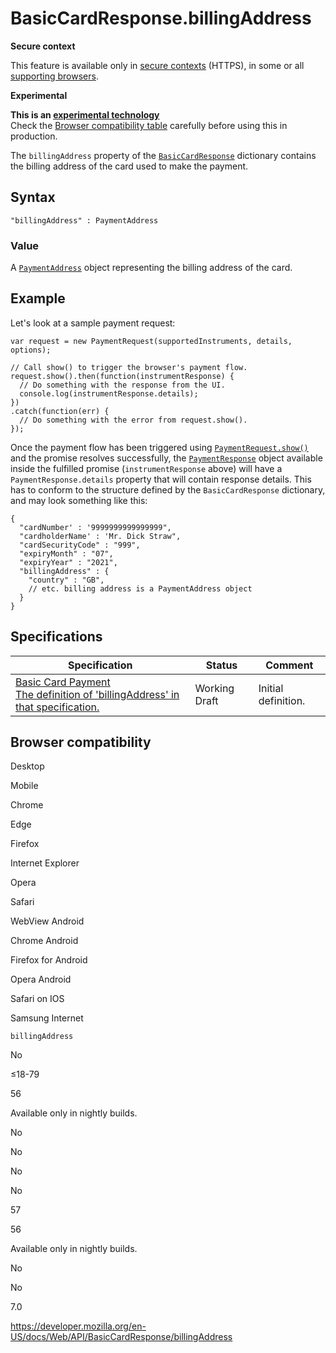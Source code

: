 # BasicCardResponse.billingAddress

**Secure context**

This feature is available only in [secure contexts](https://developer.mozilla.org/en-US/docs/Web/Security/Secure_Contexts) (HTTPS), in some or all [supporting browsers](#browser_compatibility).

**Experimental**

**This is an [experimental technology](https://developer.mozilla.org/en-US/docs/MDN/Guidelines/Conventions_definitions#experimental)**  
Check the [Browser compatibility table](#browser_compatibility) carefully before using this in production.

The `billingAddress` property of the [`BasicCardResponse`](../basiccardresponse) dictionary contains the billing address of the card used to make the payment.

## Syntax

    "billingAddress" : PaymentAddress

### Value

A [`PaymentAddress`](../paymentaddress) object representing the billing address of the card.

## Example

Let's look at a sample payment request:

    var request = new PaymentRequest(supportedInstruments, details, options);

    // Call show() to trigger the browser's payment flow.
    request.show().then(function(instrumentResponse) {
      // Do something with the response from the UI.
      console.log(instrumentResponse.details);
    })
    .catch(function(err) {
      // Do something with the error from request.show().
    });

Once the payment flow has been triggered using [`PaymentRequest.show()`](../paymentrequest/show) and the promise resolves successfully, the [`PaymentResponse`](../paymentresponse) object available inside the fulfilled promise (`instrumentResponse` above) will have a <span class="page-not-created">`PaymentResponse.details`</span> property that will contain response details. This has to conform to the structure defined by the `BasicCardResponse` dictionary, and may look something like this:

    {
      "cardNumber' : '9999999999999999",
      "cardholderName' : 'Mr. Dick Straw",
      "cardSecurityCode" : "999",
      "expiryMonth" : "07",
      "expiryYear" : "2021",
      "billingAddress" : {
        "country" : "GB",
        // etc. billing address is a PaymentAddress object
      }
    }

## Specifications

<table><thead><tr class="header"><th>Specification</th><th>Status</th><th>Comment</th></tr></thead><tbody><tr class="odd"><td><a href="https://w3c.github.io/payment-method-basic-card/#dom-basiccardresponse-billingaddress">Basic Card Payment<br />
<span class="small">The definition of 'billingAddress' in that specification.</span></a></td><td><span class="spec-wd">Working Draft</span></td><td>Initial definition.</td></tr></tbody></table>

## Browser compatibility

Desktop

Mobile

Chrome

Edge

Firefox

Internet Explorer

Opera

Safari

WebView Android

Chrome Android

Firefox for Android

Opera Android

Safari on IOS

Samsung Internet

`billingAddress`

No

≤18-79

56

Available only in nightly builds.

No

No

No

No

57

56

Available only in nightly builds.

No

No

7.0

<a href="https://developer.mozilla.org/en-US/docs/Web/API/BasicCardResponse/billingAddress" class="_attribution-link">https://developer.mozilla.org/en-US/docs/Web/API/BasicCardResponse/billingAddress</a>
